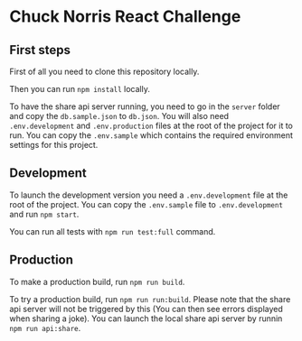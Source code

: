 # Chuck Norris React Challenge

## First steps

First of all you need to clone this repository locally.

Then you can run `npm install` locally.

To have the share api server running, you need to go in the `server` folder and copy the `db.sample.json` to `db.json`. You will also need `.env.development` and `.env.production` files at the root of the project for it to run. You can copy the `.env.sample` which contains the required environment settings for this project.

## Development

To launch the development version you need a `.env.development` file at the root of the project. You can copy the `.env.sample` file to `.env.development` and run `npm start`.

You can run all tests with `npm run test:full` command.

## Production

To make a production build, run `npm run build`.

To try a production build, run `npm run run:build`. Please note that the share api server will not be triggered by this (You can then see errors displayed when sharing a joke). You can launch the local share api server by runnin `npm run api:share`.
